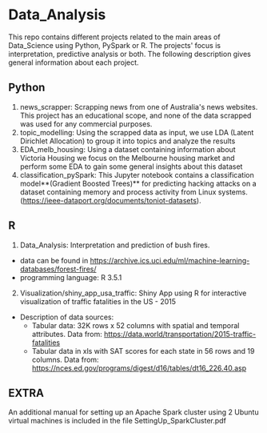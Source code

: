 # Data_Analysis
This repo contains different projects related to the main areas of Data_Science using Python, PySpark or R. The projects' focus is interpretation, predictive analysis or both. The following description gives general information about each project.
## Python
1. news_scrapper: Scrapping news from one of Australia's news websites. This project has an educational scope, and none of the data scrapped was used for any commercial purposes.
2. topic_modelling: Using the scrapped data as input, we use LDA (Latent Dirichlet Allocation) to group it into topics and analyze the results
3. EDA_melb_housing: Using a dataset containing information about Victoria Housing we focus on the Melbourne housing market and perform some EDA to gain some general insights about this dataset
4. classification_pySpark: This Jupyter notebook contains a classification model**(Gradient Boosted Trees)** for predicting hacking attacks on a dataset containing memory and process activity from Linux systems. (https://ieee-dataport.org/documents/toniot-datasets). 
## R
1. Data_Analysis: Interpretation and prediction of bush fires.
* data can be found in https://archive.ics.uci.edu/ml/machine-learning-databases/forest-fires/
* programming language: R 3.5.1
2. Visualization/shiny_app_usa_traffic: Shiny App using R for interactive visualization of traffic fatalities in the US - 2015
* Description of data sources:
  - Tabular data: 32K rows x 52 columns with spatial and temporal attributes. Data from: https://data.world/transportation/2015-traffic-fatalities
  - Tabular data in xls with SAT scores for each state in 56 rows and 19 columns. Data from: https://nces.ed.gov/programs/digest/d16/tables/dt16_226.40.asp

## EXTRA
An additional manual for setting up an Apache Spark cluster using 2 Ubuntu virtual machines is included in the file SettingUp_SparkCluster.pdf 
